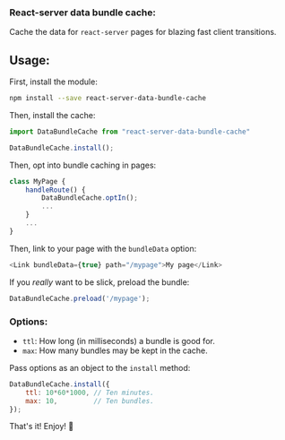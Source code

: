 ### React-server data bundle cache:

Cache the data for `react-server` pages for blazing fast client transitions.

## Usage:

First, install the module:

```bash
npm install --save react-server-data-bundle-cache
```

Then, install the cache:

```javascript
import DataBundleCache from "react-server-data-bundle-cache"

DataBundleCache.install();
```

Then, opt into bundle caching in pages:

```javascript
class MyPage {
    handleRoute() {
        DataBundleCache.optIn();
        ...
    }
    ...
}
```

Then, link to your page with the `bundleData` option:

```javascript
<Link bundleData={true} path="/mypage">My page</Link>
```

If you _really_ want to be slick, preload the bundle:

```javascript
DataBundleCache.preload('/mypage');
```

### Options:

- `ttl`: How long (in milliseconds) a bundle is good for.
- `max`: How many bundles may be kept in the cache.

Pass options as an object to the `install` method:

```javascript
DataBundleCache.install({
    ttl: 10*60*1000, // Ten minutes.
    max: 10,         // Ten bundles.
});
```

That's it!  Enjoy! :rocket:
